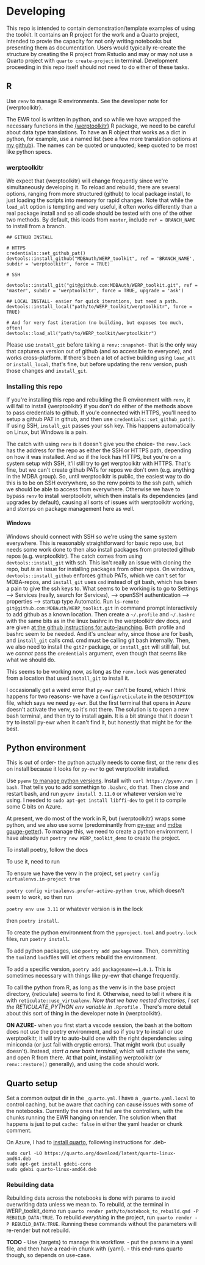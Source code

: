 # Developing

This repo is intended to contain demonstration/template examples of using the toolkit. It contains an R project for the work and a Quarto project, intended to provie the capacity for not only writing notebooks but presenting them as documentation. Users would typically re-create the structure by creating the R project from Rstudio and may or may not use a Quarto project with `quarto create-project` in terminal. Development proceeding in this repo itself should not need to do either of these tasks.

## R

Use `renv` to manage R environments. See the developer note for {werptoolkitr}.

The EWR tool is written in python, and so while we have wrapped the necessary functions in the [{werptoolkitr}](https://github.com/MDBAuth/WERP_toolkit) R package, we need to be careful about data type translations. To have an R object that works as a dict in python, for example, use a named list (see a few more translation options at [my github](https://galenholt.github.io/RpyEnvs/R_py_type_passing.html)). The names can be quoted or unquoted; keep quoted to be most like python specs.

### werptoolkitr

We expect that {werptoolkitr} will change frequently since we're simultaneously developing it. To reload and rebuild, there are several options, ranging from more structured (github) to local package install, to just loading the scripts into memory for rapid changes. Note that while the `load_all` option is tempting and very useful, it often works differently than a real package install and so all code should be tested with one of the other two methods. By default, this loads from `master`, include `ref = BRANCH_NAME` to install from a branch.

```         
## GITHUB INSTALL

# HTTPS
credentials::set_github_pat()
devtools::install_github("MDBAuth/WERP_toolkit", ref = 'BRANCH_NAME', subdir = 'werptoolkitr', force = TRUE)

# SSH

devtools::install_git("git@github.com:MDBAuth/WERP_toolkit.git", ref = 'master', subdir = 'werptoolkitr', force = TRUE, upgrade = 'ask')

## LOCAL INSTALL- easier for quick iterations, but need a path.
devtools::install_local("path/to/WERP_toolkit/werptoolkitr", force = TRUE)

# And for very fast iteration (no building, but exposes too much, often)
devtools::load_all("path/to/WERP_toolkit/werptoolkitr")
```

Please use `install_git` before taking a `renv::snapshot`- that is the only way that captures a version out of github (and so accessible to everyone), and works cross-platform. If there's been a lot of active building using `load_all` or `install_local`, that's fine, but before updating the renv version, push those changes and `install_git`.

### Installing this repo

If you're installing this repo and rebuilding the R environment with `renv`, it will fail to install {werptoolkitr} if you don't do either of the methods above to pass credentials to github. If you'e connected with HTTPS, you'll need to setup a github PAT in github, and then use `credentials::set_github_pat()`. If using SSH, `install_git` passes your ssh key. This happens automatically on Linux, but Windows is a pain.

The catch with using `renv` is it doesn't give you the choice- the `renv.lock` has the address for the repo as either the SSH or HTTPS path, depending on how it was installed. And so if the lock has HTTPS, but you're on a system setup with SSH, it'll still try to get werptoolkitr with HTTPS. That's fine, but we can't create github PATs for repos we don't own (e.g. anything in the MDBA group). So, until werptoolkitr is public, the easiest way to do this is to be on SSH everywhere, so the renv points to the ssh path, which we should be able to access from everywhere. Otherwise we have to bypass `renv` to install werptoolkitr, which then installs its dependencies (and upgrades by default), causing all sorts of issues with werptoolkitr working, and stomps on package management here as well.

#### Windows

Windows should connect with SSH so we're using the same system everywhere. This is reasonably straightforward for basic repo use, but needs some work done to then also install packages from protected github repos (e.g. werptoolkitr). The catch comes from using `devtools::install_git` with ssh. This isn't really an issue with cloning the repo, but *is* an issue for installing packages from other repos. On windows, `devtools::install_github` enforces github PATs, which we can't set for MDBA-repos, and `install_git` uses `cmd` instead of git bash, which has been a pain to give the ssh keys to. What seems to be working is to go to Settings \--\> Services (really, search for Services), \--\> openSSH authentication \--\> properties \--\> startup type Automatic. Run `ls-remote git@github.com:MDBAuth/WERP_toolkit.git` in command prompt interactively to add github as a known location. Then create a `~/.profile` and `~/.bashrc` with the same bits as in the linux bashrc in the werptoolkitr dev docs, and are given [at the github instructions for auto-launching](https://docs.github.com/en/authentication/connecting-to-github-with-ssh/working-with-ssh-key-passphrases#auto-launching-ssh-agent-on-git-for-windows). Both profile and bashrc seem to be needed. And it's unclear why, since those are for bash, and `install_git` calls cmd. cmd must be calling git bash internally. Then, we also need to install the `git2r` package, or `install_git` will still fail, but we *cannot* pass the `credentials` argument, even though that seems like what we should do.

This seems to be working now, as long as the `renv.lock` was generated from a location that used `install_git` to install it. 

I occasionally get a weird error that `py-ewr` can't be found, which I *think* happens for two reasons- we have a `Config/reticulate` in the `DESCRIPTION` file, which says we need `py-ewr`. But the first terminal that opens in Azure doesn't activate the venv, so it's not there. The solution is to open a new bash terminal, and then try to install again. It is a bit strange that it doesn't try to install py-ewr when it can't find it, but honestly that might be for the best.

## Python environment

This is out of order- the python actually needs to come first, or the renv dies on install because it looks for `py-ewr` to get werptoolkitr installed.

Use `pyenv` [to manage python versions](https://github.com/pyenv/pyenv). Install with `curl https://pyenv.run | bash`. That tells you to add somethign to `.bashrc`, do that. Then close and restart bash, and run `pyenv install 3.11.0` or whatever version we're using. I needed to `sudo apt-get install libffi-dev` to get it to compile some C bits on Azure.

At present, we do most of the work in R, but {werptoolkitr} wraps some python, and we also use some (predominantly from [py-ewr](https://pypi.org/project/py-ewr/) and [mdba gauge-getter](https://pypi.org/project/mdba-gauge-getter/)). To manage this, we need to create a python environment. I have already run `poetry new WERP_toolkit_demo` to create the project.

To install poetry, follow the docs

To use it, need to run

To ensure we have the venv in the project, set `poetry config virtualenvs.in-project true`

`poetry config virtualenvs.prefer-active-python true`, which doesn't seem to work, so then run

`poetry env use 3.11` or whatever version is in the lock

then `poetry install`.

To create the python environment from the `pyproject.toml` and `poetry.lock` files, run `poetry install`.

To add python packages, use `poetry add packagename`. Then, committing the `toml`and `lock`files will let others rebuild the environment.

To add a specific version, `poetry add packagename==1.0.1`. This is sometimes necessary with things like py-ewr that change frequently.

To call the python from R, as long as the venv is in the base project directory, {reticulate} seems to find it. Otherwise, need to tell it where it is with `reticulate::use_virtualenv`. *Now that we have nested directories, I set the RETICULATE_PYTHON env variable in* `.Rprofile` . There's more detail about this sort of thing in the developer note in {werptoolkitr}.

**ON AZURE**- when you first start a vscode session, the bash at the bottom does not use the poetry environment, and so if you try to install or use werptoolkitr, it will try to auto-build one with the right dependencies using miniconda (or just fail with cryptic errors). That might work (but usually doesn't). Instead, *start a new bash terminal*, which will activate the venv, and open R from there. At that point, installing werptoolkitr (or `renv::restore()` generally), and using the code should work.

## Quarto setup

Set a common output dir in the `_quarto.yml`. I have a `_quarto.yaml.local` to control caching, but be aware that caching can cause issues with some of the notebooks. Currently the ones that fail are the controllers, with the chunks running the EWR hanging on render. The solution when that happens is just to put `cache: false` in either the yaml header or chunk comment.

On Azure, I had to [install quarto](https://docs.posit.co/resources/install-quarto/), following instructions for .deb- 

```
sudo curl -LO https://quarto.org/download/latest/quarto-linux-amd64.deb
sudo apt-get install gdebi-core
sudo gdebi quarto-linux-amd64.deb
```



### Rebuilding data

Rebuilding data across the notebooks is done with params to avoid overwriting data unless we mean to. To rebuild, at the terminal in WERP_toolkit_demo run `quarto render path/to/notebook_to_rebuild.qmd -P REBUILD_DATA:TRUE`. To rebuild *everything* in the project, run `quarto render -P REBUILD_DATA:TRUE`. Running these commands without the parameters will re-render but not rebuild.

**TODO** - Use {targets} to manage this workflow. - put the params in a yaml file, and then have a read-in chunk with {yaml}. - this end-runs quarto though, so depends on use-case.
